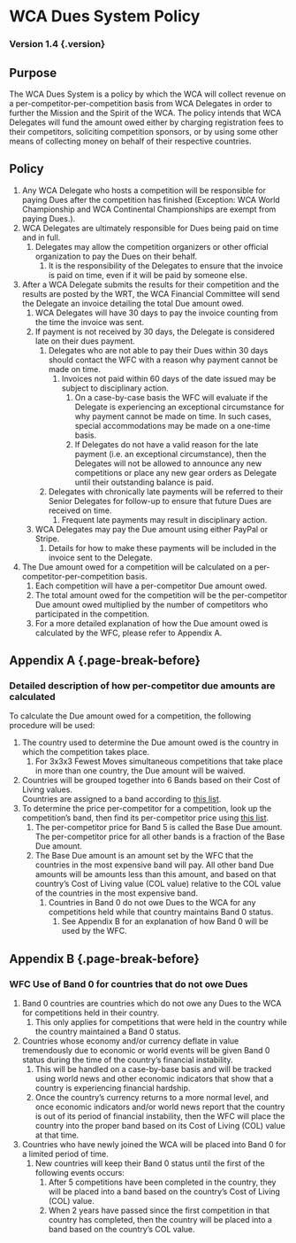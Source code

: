 # WCA Dues System Policy

### Version 1.4 {.version}

## Purpose
The WCA Dues System is a policy by which the WCA will collect revenue on a per-competitor-per-competition basis from WCA Delegates in order to further the Mission and the Spirit of the WCA. The policy intends that WCA Delegates will fund the amount owed either by charging registration fees to their competitors, soliciting competition sponsors, or by using some other means of collecting money on behalf of their respective countries.

## Policy
1. Any WCA Delegate who hosts a competition will be responsible for paying Dues after the competition has finished (Exception: WCA World Championship and WCA Continental Championships are exempt from paying Dues.).
2. WCA Delegates are ultimately responsible for Dues being paid on time and in full.
   1. Delegates may allow the competition organizers or other official organization to pay the Dues on their behalf.
      1. It is the responsibility of the Delegates to ensure that the invoice is paid on time, even if it will be paid by someone else.
3. After a WCA Delegate submits the results for their competition and the results are posted by the WRT, the WCA Financial Committee will send the Delegate an invoice detailing the total Due amount owed.
   1. WCA Delegates will have 30 days to pay the invoice counting from the time the invoice was sent.
   2. If payment is not received by 30 days, the Delegate is considered late on their dues payment.
      1. Delegates who are not able to pay their Dues within 30 days should contact the WFC with a reason why payment cannot be made on time.
         1. Invoices not paid within 60 days of the date issued may be subject to disciplinary action.
            1. On a case-by-case basis the WFC will evaluate if the Delegate is experiencing an exceptional circumstance for why payment cannot be made on time. In such cases, special accommodations may be made on a one-time basis.
            2. If Delegates do not have a valid reason for the late payment (i.e. an exceptional circumstance), then the Delegates will not be allowed to announce any new competitions or place any new gear orders as Delegate until their outstanding balance is paid.
      2. Delegates with chronically late payments will be referred to their Senior Delegates for follow-up to ensure that future Dues are received on time.
         1. Frequent late payments may result in disciplinary action.
   3. WCA Delegates may pay the Due amount using either PayPal or Stripe.
      1. Details for how to make these payments will be included in the invoice sent to the Delegate.
4. The Due amount owed for a competition will be calculated on a
per-competitor-per-competition basis.
   1. Each competition will have a per-competitor Due amount owed.
   2. The total amount owed for the competition will be the per-competitor Due amount owed multiplied by the number of competitors who participated in the competition.
   3. For a more detailed explanation of how the Due amount owed is calculated by the WFC, please refer to Appendix A.

## Appendix A {.page-break-before}
### Detailed description of how per-competitor due amounts are calculated
To calculate the Due amount owed for a competition, the following procedure will be used:

1. The country used to determine the Due amount owed is the country in which the competition takes place.
   1. For 3x3x3 Fewest Moves simultaneous competitions that take place in more than one country, the Due amount will be waived.
2. Countries will be grouped together into 6 Bands based on their Cost of Living values. <br> Countries are assigned to a band according to [this list](https://docs.google.com/spreadsheets/d/16oCUnuSAakB5f-Uptz94pXvWrnMK2a0cGU2d153g9ek).
3. To determine the price per-competitor for a competition, look up the competition’s band, then find its per-competitor price using [this list](https://docs.google.com/spreadsheets/d/16oCUnuSAakB5f-Uptz94pXvWrnMK2a0cGU2d153g9ek).
   1. The per-competitor price for Band 5 is called the Base Due amount. The per-competitor price for all other bands is a fraction of the Base Due amount.
   2. The Base Due amount is an amount set by the WFC that the countries in the most expensive band will pay. All other band Due amounts will be amounts less than this amount, and based on that country’s Cost of Living value (COL value) relative to the COL value of the countries in the most expensive band.
      1. Countries in Band 0 do not owe Dues to the WCA for any competitions held while that country maintains Band 0 status.
         1. See Appendix B for an explanation of how Band 0 will be used by the WFC.

## Appendix B {.page-break-before}
### WFC Use of Band 0 for countries that do not owe Dues
1. Band 0 countries are countries which do not owe any Dues to the WCA for competitions held in their country.
   1. This only applies for competitions that were held in the country while the country maintained a Band 0 status.
2. Countries whose economy and/or currency deflate in value tremendously due to economic or world events will be given Band 0 status during the time of the country’s financial instability.
   1. This will be handled on a case-by-base basis and will be tracked using world news and other economic indicators that show that a country is experiencing financial hardship.
   2. Once the country’s currency returns to a more normal level, and once economic indicators and/or world news report that the country is out of its period of financial instability, then the WFC will place the country into the proper band based on its Cost of Living (COL) value at that time.
3. Countries who have newly joined the WCA will be placed into Band 0 for a limited period of time.
   1. New countries will keep their Band 0 status until the first of the following events occurs:
      1. After 5 competitions have been completed in the country, they will be placed into a band based on the country’s Cost of Living (COL) value.
      2. When 2 years have passed since the first competition in that country has completed, then the country will be placed into a band based on the country’s COL value.
